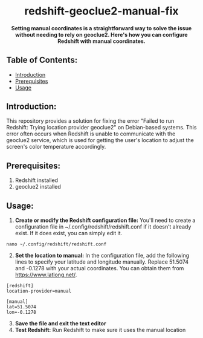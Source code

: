 <h1 align="center">
  redshift-geoclue2-manual-fix
</h1>

<h4 align="center">Setting manual coordinates is a straightforward way to solve the issue without needing to rely on geoclue2. Here's how you can configure Redshift with manual coordinates.</h4>

## Table of Contents:
- [Introduction](#introduction)
- [Prerequisites](#prerequisites)
- [Usage](#usage)

## Introduction:
This repository provides a solution for fixing the error "Failed to run Redshift: Trying location provider geoclue2" on Debian-based systems. This error often occurs when Redshift is unable to communicate with the geoclue2 service, which is used for getting the user's location to adjust the screen's color temperature accordingly.
## Prerequisites:
1. Redshift installed
2. geoclue2 installed 
## Usage:
1. **Create or modify the Redshift configuration file:**
You'll need to create a configuration file in ~/.config/redshift/redshift.conf if it doesn’t already exist. If it does exist, you can simply edit it.
```
nano ~/.config/redshift/redshift.conf
```
2. **Set the location to manual:**
In the configuration file, add the following lines to specify your latitude and longitude manually. Replace 51.5074 and -0.1278 with your actual coordinates. You can obtain them from https://www.latlong.net/.
```
[redshift]
location-provider=manual
       
[manual]
lat=51.5074
lon=-0.1278
```
3. **Save the file and exit the text editor**
4. **Test Redshift:**
Run Redshift to make sure it uses the manual location
